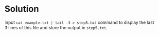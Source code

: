 # Solution

Input `cat example.txt | tail -3 > step5.txt` command to display the last 3 lines of this file and store the output in `step5.txt`.
